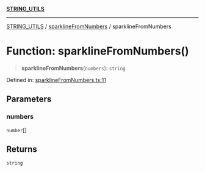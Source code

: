 [**STRING_UTILS**](../../README.md)

***

[STRING_UTILS](../../README.md) / [sparklineFromNumbers](../README.md) / sparklineFromNumbers

# Function: sparklineFromNumbers()

> **sparklineFromNumbers**(`numbers`): `string`

Defined in: [sparklineFromNumbers.ts:11](https://github.com/dailker/everyutil/blob/ad2377a1b54f33845a97eb4ed5e96eec58b021e0/src/string/sparklineFromNumbers.ts#L11)

## Parameters

### numbers

`number`[]

## Returns

`string`
